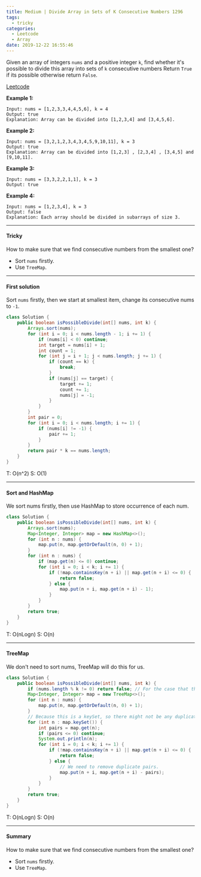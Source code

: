 ```yaml
---
title: Medium | Divide Array in Sets of K Consecutive Numbers 1296
tags:
  - tricky
categories:
  - Leetcode
  - Array
date: 2019-12-22 16:55:46
---
```


Given an array of integers `nums` and a positive integer `k`, find whether it's possible to divide this array into sets of `k` consecutive numbers
Return `True` if its possible otherwise return `False`.

[Leetcode](https://leetcode.com/problems/divide-array-in-sets-of-k-consecutive-numbers/)

<!--more-->

**Example 1:**

```
Input: nums = [1,2,3,3,4,4,5,6], k = 4
Output: true
Explanation: Array can be divided into [1,2,3,4] and [3,4,5,6].
```

**Example 2:**

```
Input: nums = [3,2,1,2,3,4,3,4,5,9,10,11], k = 3
Output: true
Explanation: Array can be divided into [1,2,3] , [2,3,4] , [3,4,5] and [9,10,11].
```

**Example 3:**

```
Input: nums = [3,3,2,2,1,1], k = 3
Output: true
```

**Example 4:**

```
Input: nums = [1,2,3,4], k = 3
Output: false
Explanation: Each array should be divided in subarrays of size 3.
```

---

#### Tricky 

How to make sure that we find consecutive numbers from the smallest one?

* Sort `nums` firstly.
* Use `TreeMap`.

---

#### First solution 

Sort `nums` firstly, then we start at smallest item, change its consecutive nums to `-1`.

```java
class Solution {
    public boolean isPossibleDivide(int[] nums, int k) {
        Arrays.sort(nums);
        for (int i = 0; i < nums.length - 1; i += 1) {
            if (nums[i] < 0) continue;
            int target = nums[i] + 1;
            int count = 1;
            for (int j = i + 1; j < nums.length; j += 1) {
                if (count == k) {
                    break;
                }
                if (nums[j] == target) {
                    target += 1;
                    count += 1;
                    nums[j] = -1;
                }
            }
        }
        int pair = 0;
        for (int i = 0; i < nums.length; i += 1) {
            if (nums[i] != -1) {
                pair += 1;
            }
        }
        return pair * k == nums.length;
    }
}
```

T: O(n^2) S: O(1)

---

#### Sort and HashMap

We sort nums firstly, then use HashMap to store occurrence of each num.

```java
class Solution {
    public boolean isPossibleDivide(int[] nums, int k) {
        Arrays.sort(nums);
        Map<Integer, Integer> map = new HashMap<>();
        for (int n : nums) {
            map.put(n, map.getOrDefault(n, 0) + 1);
        }
        for (int n : nums) {
            if (map.get(n) <= 0) continue;
            for (int i = 0; i < k; i += 1) {
                if (!map.containsKey(n + i) || map.get(n + i) <= 0) {
                    return false;
                } else {
                    map.put(n + i, map.get(n + i) - 1);
                }
            }
        }
        return true;
    }
}
```

T: O(nLogn) S: O(n)

---

#### TreeMap

We don't need to sort nums, TreeMap will do this for us.

```java
class Solution {
    public boolean isPossibleDivide(int[] nums, int k) {
        if (nums.length % k != 0) return false; // For the case that they're not pairs.
        Map<Integer, Integer> map = new TreeMap<>();
        for (int n : nums) {
            map.put(n, map.getOrDefault(n, 0) + 1);
        }
        // Because this is a keySet, so there might not be any duplicate int n.
        for (int n : map.keySet()) { 
            int pairs = map.get(n);
            if (pairs <= 0) continue;
            System.out.println(n);
            for (int i = 0; i < k; i += 1) {
                if (!map.containsKey(n + i) || map.get(n + i) <= 0) {
                    return false;
                } else {
                    // We need to remove duplicate pairs.
                    map.put(n + i, map.get(n + i) - pairs);  
                }
            }
        }
        return true;
    }
}
```

T: O(nLogn) S: O(n)

---

#### Summary 

How to make sure that we find consecutive numbers from the smallest one?

- Sort `nums` firstly.
- Use `TreeMap`.